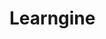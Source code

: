 # Learngine

<!-- this is a backend code for school managment system  -->
<!-- To start this project you should have PostgreSQL app installed in your local machine  -->
<!-- Open PostgreSQL app -->
<!-- Uncomment the code in config>databse.js file to creat new database -->
<!-- Run : -->
<!-- npm install -->
<!-- npm start  -->
<!-- ---- -->
